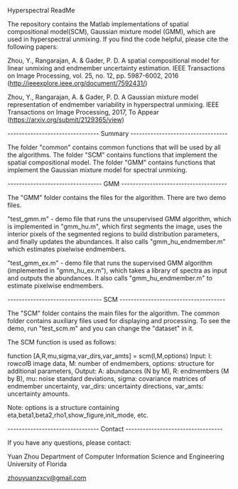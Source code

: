 Hyperspectral ReadMe

The repository contains the Matlab implementations of spatial compositional model(SCM), Gaussian mixture model (GMM), which are used in hyperspectral unmixing. If you find the code helpful, please cite the following papers: 

Zhou, Y., Rangarajan, A. & Gader, P. D. A spatial compositional model for linear unmixing and endmember uncertainty estimation. IEEE Transactions on Image Processing, vol. 25, no. 12, pp. 5987-6002, 2016 (http://ieeexplore.ieee.org/document/7592431/)

Zhou, Y., Rangarajan, A. & Gader, P. D. A Gaussian mixture model representation of endmember variability in hyperspectral unmixing. IEEE Transactions on Image Processing, 2017, To Appear
(https://arxiv.org/submit/2129365/view)

-------------------------------- Summary ----------------------------------

The folder "common" contains common functions that will be used by all the algorithms.
The folder "SCM" contains functions that implement the spatial compositional model.
The folder "GMM" contains functions that implement the Gaussian mixture model for spectral unmixing.

--------------------------------- GMM -------------------------------------

The "GMM" folder contains the files for the algorithm. There are two demo files. 

"test_gmm.m" - demo file that runs the unsupervised GMM algorithm, which is implemented in "gmm_hu.m", which first segments the image, uses the interior pixels of the segmented regions to build distribution parameters, and finally updates the abundances. It also calls "gmm_hu_endmember.m" which estimates pixelwise endmembers.

"test_gmm_ex.m" - demo file that runs the supervised GMM algorithm (implemented in "gmm_hu_ex.m"), which takes a library of spectra as input and outputs the abundances. It also calls "gmm_hu_endmember.m" to estimate pixelwise endmembers.

--------------------------------- SCM -------------------------------------

The "SCM" folder contains the main files for the algorithm. The common folder contains auxiliary files used for displaying and processing. To see the demo, run "test_scm.m" and you can change the "dataset" in it.

The SCM function is used as follows: 

function [A,R,mu,sigma,var_dirs,var_amts] = scm(I,M,options)
Input:
  I: row*col*B image data,
  M: number of endmembers,
  options: structure for additional parameters,
Output:
  A: abundances (N by M),
  R: endmembers (M by B),
  mu: noise standard deviations,
  sigma: covariance matrices of endmember uncertainty,
  var_dirs: uncertainty directions,
  var_amts: uncertainty amounts.

Note: options is a structure containing eta,beta1,beta2,rho1,show_figure,init_mode, etc.

-------------------------------- Contact ----------------------------------

If you have any questions, please contact:

Yuan Zhou 
Department of Computer Information Science and Engineering
University of Florida

zhouyuanzxcv@gmail.com

